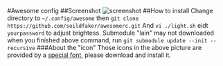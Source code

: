 #Awesome config
##Screenshot
![screenshot](http://ww1.sinaimg.cn/large/005Nt2Qyjw1f23cfgm7mij311y0lcdw3.jpg)
##How to install
Change directory to ` ~/.config/awesome ` then 
` git clone https://github.com/soildfaker/awesomerc.git `
And ` vi ./light.sh ` eidt ` yourpassword ` to adjust brightess.
Submodule "lain" may not downloaded when you finished above command, run ` git submodule update --init --recursive `
###About the "icon"
Those icons in the above picture are provided by a [special font](https://github.com/FortAwesome/Font-Awesome/), please download and install it.
